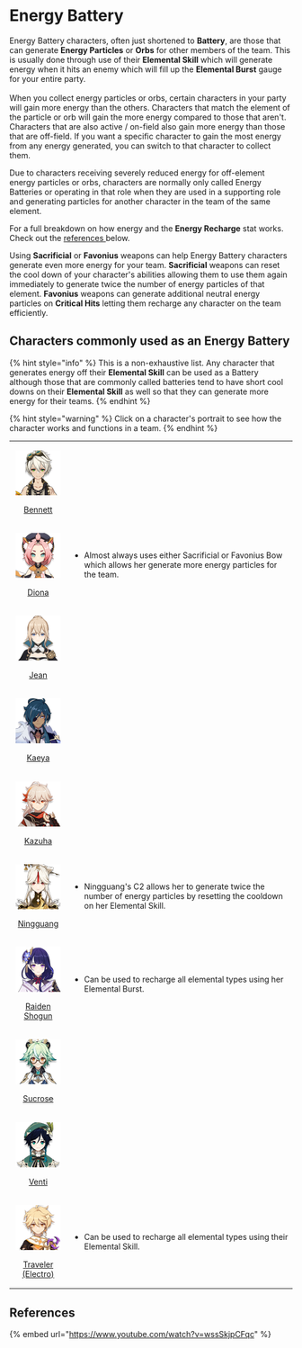 # Energy Battery

Energy Battery characters, often just shortened to **Battery**, are those that can generate **Energy Particles** or **Orbs** for other members of the team. This is usually done through use of their **Elemental Skill** which will generate energy when it hits an enemy which will fill up the **Elemental Burst** gauge for your entire party.\
\
When you collect energy particles or orbs, certain characters in your party will gain more energy than the others. Characters that match the element of the particle or orb will gain the more energy compared to those that aren't. Characters that are also active / on-field also gain more energy than those that are off-field. If you want a specific character to gain the most energy from any energy generated, you can switch to that character to collect them.

Due to characters receiving severely reduced energy for off-element energy particles or orbs, characters are normally only called Energy Batteries or operating in that role when they are used in a supporting role and generating particles for another character in the team of the same element.

For a full breakdown on how energy and the **Energy Recharge** stat works. Check out the [references ](energy-battery.md#references)below.

Using **Sacrificial** or **Favonius** weapons can help Energy Battery characters generate even more energy for your team. **Sacrificial** weapons can reset the cool down of your character's abilities allowing them to use them again immediately to generate twice the number of energy particles of that element. **Favonius** weapons can generate additional neutral energy particles on **Critical Hits** letting them recharge any character on the team efficiently.

## Characters commonly used as an Energy Battery

{% hint style="info" %}
This is a non-exhaustive list. Any character that generates energy off their **Elemental Skill** can be used as a Battery although those that are commonly called batteries tend to have short cool downs on their **Elemental Skill** as well so that they can generate more energy for their teams.
{% endhint %}

{% hint style="warning" %}
Click on a character's portrait to see how the character works and functions in a team.
{% endhint %}

|                                                                                                                                                                                                                                 |                                                                                                                                                |
| :-----------------------------------------------------------------------------------------------------------------------------------------------------------------------------------------------------------------------------: | ---------------------------------------------------------------------------------------------------------------------------------------------- |
|                      <p><a href="../../characters/pyro/bennett.md"><img src="../../.gitbook/assets/UI_AvatarIcon_Bennett.png" alt=""></a></p><p><a href="../../characters/pyro/bennett.md">Bennett</a></p>                      |                                                                                                                                                |
|                          <p><a href="../../characters/cryo/diona.md"><img src="../../.gitbook/assets/UI_AvatarIcon_Diona.png" alt=""></a></p><p><a href="../../characters/cryo/diona.md">Diona</a></p>                          | <ul><li>Almost always uses either Sacrificial or Favonius Bow which allows her generate more energy particles for the team.</li></ul>          |
|                           <p><a href="../../characters/anemo/jean.md"><img src="../../.gitbook/assets/UI_AvatarIcon_Jean.png" alt=""></a></p><p><a href="../../characters/anemo/jean.md">Jean</a></p>                           |                                                                                                                                                |
|                          <p><a href="../../characters/cryo/kaeya.md"><img src="../../.gitbook/assets/UI_AvatarIcon_Kaeya.png" alt=""></a></p><p><a href="../../characters/cryo/kaeya.md">Kaeya</a></p>                          |                                                                                                                                                |
|                       <p><a href="../../characters/anemo/kazuha.md"><img src="../../.gitbook/assets/UI_AvatarIcon_Kazuha.png" alt=""></a></p><p><a href="../../characters/anemo/kazuha.md">Kazuha</a></p>                       |                                                                                                                                                |
|                   <p><a href="../../characters/geo/ningguang.md"><img src="../../.gitbook/assets/UI_AvatarIcon_Ningguang.png" alt=""></a></p><p><a href="../../characters/geo/ningguang.md">Ningguang</a></p>                   | <ul><li>Ningguang's C2 allows her to generate twice the number of energy particles by resetting the cooldown on her Elemental Skill.</li></ul> |
|          <p><a href="../../characters/electro/raiden-shogun.md"><img src="../../.gitbook/assets/UI_AvatarIcon_Shougun.png" alt=""></a></p><p><a href="../../characters/electro/raiden-shogun.md">Raiden Shogun</a></p>          | <ul><li>Can be used to recharge all elemental types using her Elemental Burst.</li></ul>                                                       |
|                <p><a href="../../characters/anemo/sucrose.md"><img src="../../.gitbook/assets/UI_AvatarIcon_Sucrose.png" alt=""></a></p><p><a href="../../characters/anemo/sucrose.md">Sucros<del>e</del></a></p>               |                                                                                                                                                |
|                         <p><a href="../../characters/anemo/venti.md"><img src="../../.gitbook/assets/UI_AvatarIcon_Venti.png" alt=""></a></p><p><a href="../../characters/anemo/venti.md">Venti</a></p>                         |                                                                                                                                                |
| <p><a href="../../characters/electro/traveler-electro.md"><img src="../../.gitbook/assets/ui_avataricon_aether_electro.png" alt=""></a></p><p><a href="../../characters/electro/traveler-electro.md">Traveler (Electro)</a></p> | <ul><li>Can be used to recharge all elemental types using their Elemental Skill.</li></ul>                                                     |

## References

{% embed url="https://www.youtube.com/watch?v=wssSkjpCFqc" %}
